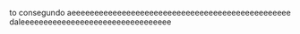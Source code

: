 to consegundo
aeeeeeeeeeeeeeeeeeeeeeeeeeeeeeeeeeeeeeeeeeeeeeeee
daleeeeeeeeeeeeeeeeeeeeeeeeeeeeeeeee
